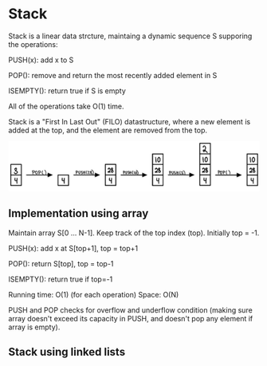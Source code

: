 # Stack

Stack is a linear data strcture, maintaing a dynamic sequence S supporing the operations:

PUSH(x): add x to S

POP(): remove and return the most recently added element in S

ISEMPTY(): return true if S is empty

All of the operations take O(1) time.

Stack is a "First In Last Out" (FILO) datastructure, where a new element is added at the top, and the element are removed from the top.

![stack illustration](illustrations_stack/illustration.jpg)


## Implementation using array

Maintain array S[0 ... N-1]. Keep track of the top index (top). Initially top = -1.

PUSH(x): add x at S[top+1], top = top+1

POP(): return S[top], top = top-1

ISEMPTY(): return true if top=-1

Running time: O(1) (for each operation)
Space: O(N)

PUSH and POP checks for overflow and underflow condition (making sure array doesn't exceed its capacity in PUSH, and doesn't pop any element if array is empty).

## Stack using linked lists

